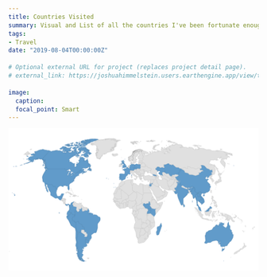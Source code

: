 ```yaml
---
title: Countries Visited
summary: Visual and List of all the countries I've been fortunate enough to live in and visit.
tags:
- Travel
date: "2019-08-04T00:00:00Z"

# Optional external URL for project (replaces project detail page).
# external_link: https://joshuahimmelstein.users.earthengine.app/view/the-island

image: 
  caption:
  focal_point: Smart
---
```

![Countries Vistied](https://github.com/benjamin-manning/starter-academic/blob/master/static/img/countries.png)


